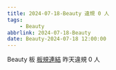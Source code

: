 ```yaml
---
title: 2024-07-18-Beauty 違規 0 人
tags:
    - Beauty
abbrlink: 2024-07-18-Beauty
date: Beauty-2024-07-18 12:00:00
---
```

Beauty 板 [板規連結](https://www.ptt.cc/bbs/Beauty/M.1630069980.A.84B.html)
昨天違規 0 人
